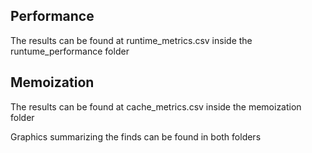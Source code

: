 ## Performance

The results can be found at runtime_metrics.csv inside the runtume_performance folder

## Memoization

The results can be found at cache_metrics.csv inside the memoization folder

Graphics summarizing the finds can be found in both folders
